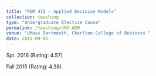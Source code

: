 ```yaml
---
title: "POM 415 – Applied Decision Models"
collection: teaching
type: "Undergraduate Elective Couse"
permalink: /teaching/UMD-ADM
venue: "UMass Dartmouth, Charlton College of Business "
date: 2015-09-01
---
```


Spr. 2016 (Rating: 4.57)

Fall 2015 (Rating: 4.38) 
